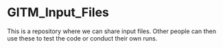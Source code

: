 # GITM_Input_Files
This is a repository where we can share input files. Other people can then use these to test the code or conduct their own runs.
